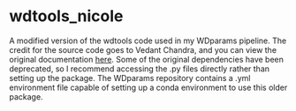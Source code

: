 # wdtools_nicole
A modified version of the wdtools code used in my WDparams pipeline. The credit for the source code goes to Vedant Chandra, and you can view the original documentation [here](https://wdtools.readthedocs.io/en/latest/). Some of the original dependencies have been deprecated, so I recommend accessing the .py files directly rather than setting up the package. The WDparams repository contains a .yml environment file capable of setting up a conda environment to use this older package.
